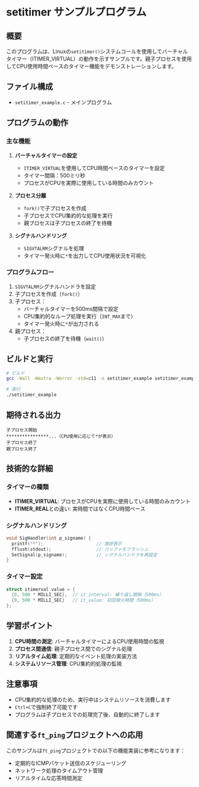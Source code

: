 # setitimer サンプルプログラム

## 概要

このプログラムは、Linuxの`setitimer()`システムコールを使用してバーチャルタイマー（ITIMER_VIRTUAL）の動作を示すサンプルです。親子プロセスを使用してCPU使用時間ベースのタイマー機能をデモンストレーションします。

## ファイル構成

- `setitimer_example.c` - メインプログラム

## プログラムの動作

### 主な機能

1. **バーチャルタイマーの設定**
   - `ITIMER_VIRTUAL`を使用してCPU時間ベースのタイマーを設定
   - タイマー間隔：500ミリ秒
   - プロセスがCPUを実際に使用している時間のみカウント

2. **プロセス分離**
   - `fork()`で子プロセスを作成
   - 子プロセスでCPU集約的な処理を実行
   - 親プロセスは子プロセスの終了を待機

3. **シグナルハンドリング**
   - `SIGVTALRM`シグナルを処理
   - タイマー発火時に`*`を出力してCPU使用状況を可視化

### プログラムフロー

1. `SIGVTALRM`シグナルハンドラを設定
2. 子プロセスを作成（`fork()`）
3. 子プロセス：
   - バーチャルタイマーを500ms間隔で設定
   - CPU集約的なループ処理を実行（`INT_MAX`まで）
   - タイマー発火時に`*`が出力される
4. 親プロセス：
   - 子プロセスの終了を待機（`wait()`）

## ビルドと実行

```bash
# ビルド
gcc -Wall -Wextra -Werror -std=c11 -o setitimer_example setitimer_example.c

# 実行
./setitimer_example
```

## 期待される出力

```
子プロセス開始
****************...（CPU使用に応じて*が表示）
子プロセス終了
親プロセス終了
```

## 技術的な詳細

### タイマーの種類

- **ITIMER_VIRTUAL**: プロセスがCPUを実際に使用している時間のみカウント
- **ITIMER_REAL**との違い: 実時間ではなくCPU時間ベース

### シグナルハンドリング

```c
void SigHandler(int p_signame) {
  printf("*");                    // 進捗表示
  fflush(stdout);                 // バッファをフラッシュ
  SetSignal(p_signame);           // シグナルハンドラを再設定
}
```

### タイマー設定

```c
struct itimerval value = {
  {0, 500 * MILLI_SEC},  // it_interval: 繰り返し間隔（500ms）
  {0, 500 * MILLI_SEC}   // it_value: 初回発火時間（500ms）
};
```

## 学習ポイント

1. **CPU時間の測定**: バーチャルタイマーによるCPU使用時間の監視
2. **プロセス間通信**: 親子プロセス間でのシグナル処理
3. **リアルタイム処理**: 定期的なイベント処理の実装方法
4. **システムリソース管理**: CPU集約的処理の監視

## 注意事項

- CPU集約的な処理のため、実行中はシステムリソースを消費します
- `Ctrl+C`で強制終了可能です
- プログラムは子プロセスでの処理完了後、自動的に終了します

## 関連する`ft_ping`プロジェクトへの応用

このサンプルは`ft_ping`プロジェクトでの以下の機能実装に参考になります：

- 定期的なICMPパケット送信のスケジューリング
- ネットワーク処理のタイムアウト管理
- リアルタイムな応答時間測定